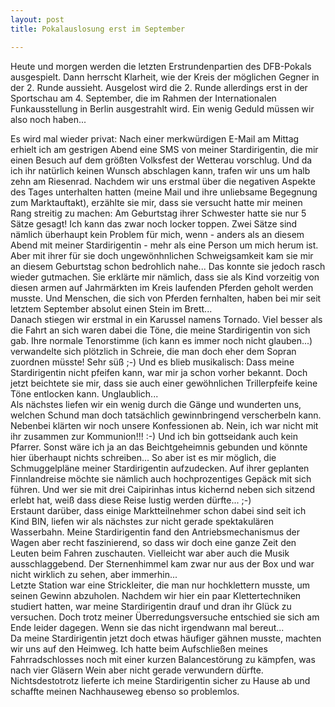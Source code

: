 ```yaml
---
layout: post
title: Pokalauslosung erst im September

---
```


Heute und morgen werden die letzten Erstrundenpartien des DFB-Pokals ausgespielt. Dann herrscht Klarheit, wie der Kreis der möglichen Gegner in der 2. Runde aussieht. Ausgelost wird die 2. Runde allerdings erst in der Sportschau am 4. September, die im Rahmen der Internationalen Funkausstellung in Berlin ausgestrahlt wird. Ein wenig Geduld müssen wir also noch haben...

Es wird mal wieder privat: Nach einer merkwürdigen E-Mail am Mittag erhielt ich am gestrigen Abend eine SMS von meiner Stardirigentin, die mir einen Besuch auf dem größten Volksfest der Wetterau vorschlug. Und da ich ihr natürlich keinen Wunsch abschlagen kann, trafen wir uns um halb zehn am Riesenrad. Nachdem wir uns erstmal über die negativen Aspekte des Tages unterhalten hatten (meine Mail und ihre unliebsame Begegnung zum Marktauftakt), erzählte sie mir, dass sie versucht hatte mir meinen Rang streitig zu machen: Am Geburtstag ihrer Schwester hatte sie nur 5 Sätze gesagt! Ich kann das zwar noch locker toppen. Zwei Sätze sind nämlich überhaupt kein Problem für mich, wenn - anders als an diesem Abend mit meiner Stardirigentin - mehr als eine Person um mich herum ist. Aber mit ihrer für sie doch ungewönhnlichen Schweigsamkeit kam sie mir an diesem Geburtstag schon bedrohlich nahe... Das konnte sie jedoch rasch wieder gutmachen. Sie erklärte mir nämlich, dass sie als Kind vorzeitig von diesen armen auf Jahrmärkten im Kreis laufenden Pferden geholt werden musste. Und Menschen, die sich von Pferden fernhalten, haben bei mir seit letztem September absolut einen Stein im Brett...  
Danach stiegen wir erstmal in ein Karussel namens Tornado. Viel besser als die Fahrt an sich waren dabei die Töne, die meine Stardirigentin von sich gab. Ihre normale Tenorstimme (ich kann es immer noch nicht glauben...) verwandelte sich plötzlich in Schreie, die man doch eher dem Sopran zuordnen müsste! Sehr süß ;-) Und es blieb musikalisch: Dass meine Stardirigentin nicht pfeifen kann, war mir ja schon vorher bekannt. Doch jetzt beichtete sie mir, dass sie auch einer gewöhnlichen Trillerpfeife keine Töne entlocken kann. Unglaublich...  
Als nächstes liefen wir ein wenig durch die Gänge und wunderten uns, welchen Schund man doch tatsächlich gewinnbringend verscherbeln kann. Nebenbei klärten wir noch unsere Konfessionen ab. Nein, ich war nicht mit ihr zusammen zur Kommunion!!! :-) Und ich bin gottseidank auch kein Pfarrer. Sonst wäre ich ja an das Beichtgeheimnis gebunden und könnte hier überhaupt nichts schreiben... So aber ist es mir möglich, die Schmuggelpläne meiner Stardirigentin aufzudecken. Auf ihrer geplanten Finnlandreise möchte sie nämlich auch hochprozentiges Gepäck mit sich führen. Und wer sie mit drei Caipirinhas intus kichernd neben sich sitzend erlebt hat, weiß dass diese Reise lustig werden dürfte... ;-)  
Erstaunt darüber, dass einige Marktteilnehmer schon dabei sind seit ich Kind BIN, liefen wir als nächstes zur nicht gerade spektakulären Wasserbahn. Meine Stardirigentin fand den Antriebsmechanismus der Wagen aber recht faszinierend, so dass wir doch eine ganze Zeit den Leuten beim Fahren zuschauten. Vielleicht war aber auch die Musik ausschlaggebend. Der Sternenhimmel kam zwar nur aus der Box und war nicht wirklich zu sehen, aber immerhin...  
Letzte Station war eine Strickleiter, die man nur hochklettern musste, um seinen Gewinn abzuholen. Nachdem wir hier ein paar Klettertechniken studiert hatten, war meine Stardirigentin drauf und dran ihr Glück zu versuchen. Doch trotz meiner Überredungsversuche entschied sie sich am Ende leider dagegen. Wenn sie das nicht irgendwann mal bereut...  
Da meine Stardirigentin jetzt doch etwas häufiger gähnen musste, machten wir uns auf den Heimweg. Ich hatte beim Aufschließen meines Fahrradschlosses noch mit einer kurzen Balancestörung zu kämpfen, was nach vier Gläsern Wein aber nicht gerade verwundern dürfte. Nichtsdestotrotz lieferte ich meine Stardirigentin sicher zu Hause ab und schaffte meinen Nachhauseweg ebenso so problemlos.
